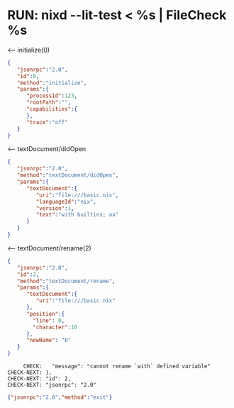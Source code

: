# RUN: nixd --lit-test < %s | FileCheck %s


<-- initialize(0)

```json
{
   "jsonrpc":"2.0",
   "id":0,
   "method":"initialize",
   "params":{
      "processId":123,
      "rootPath":"",
      "capabilities":{
      },
      "trace":"off"
   }
}
```


<-- textDocument/didOpen

```json
{
   "jsonrpc":"2.0",
   "method":"textDocument/didOpen",
   "params":{
      "textDocument":{
         "uri":"file:///basic.nix",
         "languageId":"nix",
         "version":1,
         "text":"with builtins; aa"
      }
   }
}
```

<-- textDocument/rename(2)


```json
{
   "jsonrpc":"2.0",
   "id":2,
   "method":"textDocument/rename",
   "params":{
      "textDocument":{
         "uri":"file:///basic.nix"
      },
      "position":{
        "line": 0,
        "character":16
      },
      "newName": "b"
   }
}
```

```
     CHECK:   "message": "cannot rename `with` defined variable"
CHECK-NEXT: },
CHECK-NEXT: "id": 2,
CHECK-NEXT: "jsonrpc": "2.0"
```

```json
{"jsonrpc":"2.0","method":"exit"}
```
